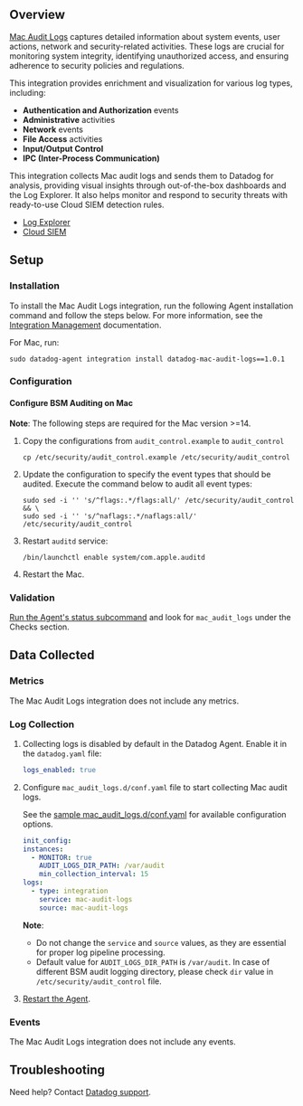 ## Overview

[Mac Audit Logs][1] captures detailed information about system events, user actions, network and security-related activities. These logs are crucial for monitoring system integrity, identifying unauthorized access, and ensuring adherence to security policies and regulations.

This integration provides enrichment and visualization for various log types, including:

- **Authentication and Authorization** events  
- **Administrative** activities  
- **Network** events  
- **File Access** activities  
- **Input/Output Control**  
- **IPC (Inter-Process Communication)**  

This integration collects Mac audit logs and sends them to Datadog for analysis, providing visual insights through out-of-the-box dashboards and the Log Explorer. It also helps monitor and respond to security threats with ready-to-use Cloud SIEM detection rules.

* [Log Explorer][2]
* [Cloud SIEM][3]

## Setup

### Installation

To install the Mac Audit Logs integration, run the following Agent installation command and follow the steps below. For more information, see the [Integration Management][4] documentation.

For Mac, run:
  ```shell
  sudo datadog-agent integration install datadog-mac-audit-logs==1.0.1
  ```


### Configuration

#### Configure BSM Auditing on Mac
**Note**: The following steps are required for the Mac version >=14.

1. Copy the configurations from `audit_control.example` to `audit_control`
    ```shell
    cp /etc/security/audit_control.example /etc/security/audit_control
    ```

2. Update the configuration to specify the event types that should be audited. Execute the command below to audit all event types:
    ```shell
    sudo sed -i '' 's/^flags:.*/flags:all/' /etc/security/audit_control && \
    sudo sed -i '' 's/^naflags:.*/naflags:all/' /etc/security/audit_control
    ```
3. Restart `auditd` service:
    ```shell
    /bin/launchctl enable system/com.apple.auditd
    ```

4. Restart the Mac.

### Validation

[Run the Agent's status subcommand][5] and look for `mac_audit_logs` under the Checks section.

## Data Collected

### Metrics

The Mac Audit Logs integration does not include any metrics.

### Log Collection

1. Collecting logs is disabled by default in the Datadog Agent. Enable it in the `datadog.yaml` file:

   ```yaml
   logs_enabled: true
   ```

2. Configure `mac_audit_logs.d/conf.yaml` file to start collecting Mac audit logs.

   See the [sample mac_audit_logs.d/conf.yaml][6] for available configuration options.

      ```yaml
      init_config:
      instances:
        - MONITOR: true
          AUDIT_LOGS_DIR_PATH: /var/audit
          min_collection_interval: 15
      logs:
        - type: integration
          service: mac-audit-logs
          source: mac-audit-logs
      ```

   **Note**:
     - Do not change the `service` and `source` values, as they are essential for proper log pipeline processing.
     - Default value for `AUDIT_LOGS_DIR_PATH` is `/var/audit`. In case of different BSM audit logging directory, please check `dir` value in `/etc/security/audit_control` file.

3. [Restart the Agent][7].

### Events

The Mac Audit Logs integration does not include any events.

## Troubleshooting

Need help? Contact [Datadog support][8].


[1]: https://www.apple.com/mac/
[2]: https://docs.datadoghq.com/logs/explorer/
[3]: https://www.datadoghq.com/product/cloud-siem/
[4]: https://docs.datadoghq.com/agent/guide/integration-management/?tab=linux#install
[5]: https://docs.datadoghq.com/agent/guide/agent-commands/#agent-status-and-information
[6]: https://github.com/DataDog/integrations-core/blob/master/mac_audit_logs/datadog_checks/mac_audit_logs/data/conf.yaml.example
[7]: https://docs.datadoghq.com/agent/guide/agent-commands/#start-stop-and-restart-the-agent
[8]: https://docs.datadoghq.com/help/
